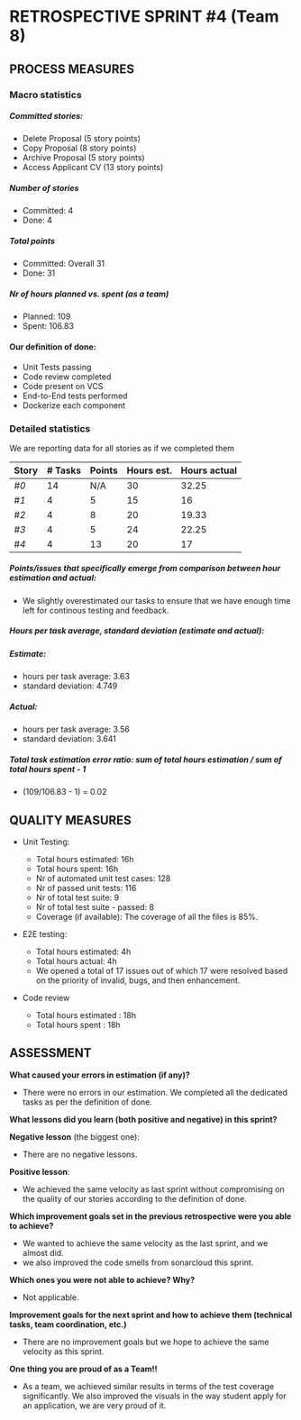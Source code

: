 # RETROSPECTIVE  SPRINT #4 (Team 8)

## PROCESS MEASURES 

### Macro statistics
##### Committed stories:
- Delete Proposal (5 story points)
- Copy Proposal (8 story points)
- Archive Proposal (5 story points)
- Access Applicant CV (13 story points)

##### Number of stories  
- Committed: 4
- Done: 4


##### Total points  
- Committed: Overall 31
- Done: 31

##### Nr of hours planned vs. spent (as a team)  
- Planned: 109
- Spent: 106.83


#### Our definition of done:

- Unit Tests passing
- Code review completed
- Code present on VCS
- End-to-End tests performed
- Dockerize each component


### Detailed statistics

We are reporting data for all stories as if we completed them

| Story  | # Tasks | Points | Hours est. | Hours actual |
|--------|---------|--------|------------|--------------|
| _#0_   |   14|   N/A  | 30 | 32.25  |
|_#1_   |   4 | 5| 15  |  16 |
| _#2_|  4 | 8 |20 | 19.33 |
| _#3_ | 4 | 5 |24 | 22.25 |
| _#4_ | 4| 13 |20 | 17 |



##### Points/issues that specifically emerge from comparison between hour estimation and actual:
- We slightly overestimated our tasks to ensure that we have enough time left for continous testing and feedback. 

##### Hours per task average, standard deviation (estimate and actual):
##### Estimate:
  - hours per task average: 3.63
  - standard deviation: 4.749
##### Actual:  
  - hours per task average:  3.56
  - standard deviation: 3.641


##### Total task estimation error ratio: sum of total hours estimation / sum of total hours spent - 1  

  - (109/106.83 - 1) = 0.02

## QUALITY MEASURES 

- Unit Testing:
  - Total hours estimated: 16h
  - Total hours spent: 16h
  - Nr of automated unit test cases: 128
  - Nr of passed unit tests: 116
  - Nr of total test suite: 9
  - Nr of total test suite - passed: 8
  - Coverage (if available): The coverage of all the files is 85%.
  

- E2E testing:
  - Total hours estimated: 4h
  - Total hours actual: 4h
  - We opened a total of 17 issues out of which 17 were resolved based on the priority of invalid, bugs, and then enhancement. 
             
- Code review 
  - Total hours estimated : 18h
  - Total hours spent : 18h
  

## ASSESSMENT

**What caused your errors in estimation (if any)?**
- There were no errors in our estimation. We completed all the dedicated tasks as per the definition of done.  
  
**What lessons did you learn (both positive and negative) in this sprint?**

**Negative lesson** (the biggest one):  
- There are no negative lessons.

**Positive lesson**:  
- We achieved the same velocity as last sprint without compromising on the quality of our stories according to the definition of done. 


**Which improvement goals set in the previous retrospective were you able to achieve?**
- We wanted to achieve the same velocity as the last sprint, and we almost did.
- we also improved the code smells from sonarcloud this sprint. 

**Which ones you were not able to achieve? Why?**
- Not applicable.

**Improvement goals for the next sprint and how to achieve them (technical tasks, team coordination, etc.)**
- There are no improvement goals but we hope to achieve the same velocity as this sprint.


**One thing you are proud of as a Team!!**
- As a team, we achieved similar results in terms of the test coverage significantly. We also improved the visuals in the way student apply for an application, we are very proud of it. 
